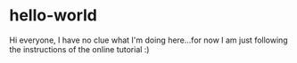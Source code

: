 # hello-world
Hi everyone, I have no clue what I'm doing here...for now I am just following the instructions of the online tutorial :)

